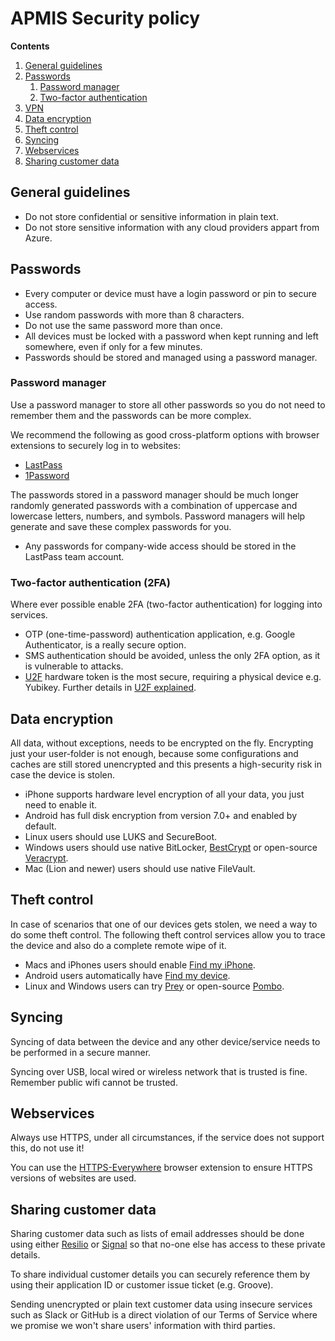# APMIS Security policy

**Contents**

1. [General guidelines](#general-guidelines)
1. [Passwords](#passwords)
    1. [Password manager](#password-manager)
    1. [Two-factor authentication](#two-factor-authentication-2fa)
1. [VPN](#vpn)
1. [Data encryption](#data-encryption)
1. [Theft control](#theft-control)
1. [Syncing](#syncing)
1. [Webservices](#webservices)
1. [Sharing customer data](#sharing-customer-data)


## General guidelines

* Do not store confidential or sensitive information in plain text.
* Do not store sensitive information with any cloud providers appart from Azure.


## Passwords

* Every computer or device must have a login password or pin to secure access.
* Use random passwords with more than 8 characters.
* Do not use the same password more than once.
* All devices must be locked with a password when kept running and left somewhere, even if only for a few minutes.
* Passwords should be stored and managed using a password manager.

### Password manager

Use a password manager to store all other passwords so you do not need to remember them and the passwords can be more complex.

We recommend the following as good cross-platform options with browser extensions to securely log in to websites:
  * [LastPass]
  * [1Password]

The passwords stored in a password manager should be much longer randomly generated passwords with a combination of uppercase and lowercase letters, numbers, and symbols. Password managers will help generate and save these complex passwords for you.

 * Any passwords for company-wide access should be stored in the LastPass team account.

### Two-factor authentication (2FA)

Where ever possible enable 2FA (two-factor authentication) for logging into services.

* OTP (one-time-password) authentication application, e.g. Google Authenticator, is a really secure option.
* SMS authentication should be avoided, unless the only 2FA option, as it is vulnerable to attacks.
* [U2F] hardware token is the most secure, requiring a physical device e.g. Yubikey. Further details in [U2F explained].


## Data encryption

All data, without exceptions, needs to be encrypted on the fly. Encrypting just your user-folder is not enough, because some configurations and caches are still stored unencrypted and this presents a high-security risk in case the device is stolen.

* iPhone supports hardware level encryption of all your data, you just need to enable it.
* Android has full disk encryption from version 7.0+ and enabled by default.
* Linux users should use LUKS and SecureBoot.
* Windows users should use native BitLocker, [BestCrypt] or open-source [Veracrypt].
* Mac (Lion and newer) users should use native FileVault.


## Theft control

In case of scenarios that one of our devices gets stolen, we need a way to do some theft control. The following theft control services allow you to trace the device and also do a complete remote wipe of it.

* Macs and iPhones users should enable [Find my iPhone].
* Android users automatically have [Find my device].
* Linux and Windows users can try [Prey] or open-source [Pombo].


## Syncing

Syncing of data between the device and any other device/service needs to be performed in a secure manner.

Syncing over USB, local wired or wireless network that is trusted is fine. Remember public wifi cannot be trusted.


## Webservices

Always use HTTPS, under all circumstances, if the service does not support this, do not use it!

You can use the [HTTPS-Everywhere] browser extension to ensure HTTPS versions of websites are used.


## Sharing customer data

Sharing customer data such as lists of email addresses should be done using either [Resilio] or [Signal] so that no-one else has access to these private details.

To share individual customer details you can securely reference them by using their application ID or customer issue ticket (e.g. Groove).

Sending unencrypted or plain text customer data using insecure services such as Slack or GitHub is a direct violation of our Terms of Service where we promise we won't share users' information with third parties.



[U2F]: https://en.wikipedia.org/wiki/Universal_2nd_Factor
[U2F explained]: https://www.howtogeek.com/232314/u2f-explained-how-google-microsoft-and-others-are-creating-universal-two-factor-authentication-tokens/
[Prey]: https://preyproject.com
[Pombo]: https://github.com/BoboTiG/pombo
[Find my device]: https://support.google.com/accounts/answer/6160491?hl=en
[Find my iPhone]: https://www.apple.com/icloud/find-my-iphone/
[BestCrypt]: https://www.jetico.com/data-encryption/encrypt-hard-drives-bestcrypt-volume-encryption
[Veracrypt]: https://www.veracrypt.fr
[Resilio]: ../apps-we-use/resilio.md
[Signal]: ../apps-we-use/signal.md
[OpenVPN]: ../app-we-use/openvpn.md
[LastPass]: https://www.lastpass.com
[1password]: https://1password.com
[HTTPS-Everywhere]: https://www.eff.org/https-everywhere
